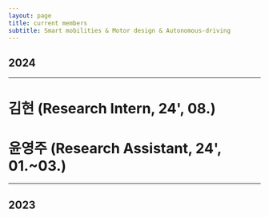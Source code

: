 ```yaml
---
layout: page
title: current members
subtitle: Smart mobilities & Motor design & Autonomous-driving
---
```

## 2024
---
# 김현 (Research Intern, 24', 08.)
# 윤영주 (Research Assistant, 24', 01.~03.)
---
## 2023

